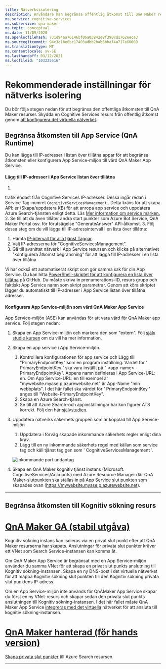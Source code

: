 ```yaml
---
title: Nätverksisolering
description: Användare kan begränsa offentlig åtkomst till QnA Maker resurser.
ms.service: cognitive-services
ms.subservice: qna-maker
ms.topic: conceptual
ms.date: 11/09/2020
ms.openlocfilehash: 731d94aa76146bf06a03842e8f3907d1762eeca3
ms.sourcegitcommit: 94c3c1be6bc17403adbb2bab6bbaf4a717a66009
ms.translationtype: MT
ms.contentlocale: sv-SE
ms.lasthandoff: 03/12/2021
ms.locfileid: "103225616"
---
```

# <a name="recommended-settings-for-network-isolation"></a>Rekommenderade inställningar för nätverks isolering

Du bör följa stegen nedan för att begränsa den offentliga åtkomsten till QnA Maker resurser. Skydda en Cognitive Services resurs från offentlig åtkomst genom [att konfigurera det virtuella nätverket](../../cognitive-services-virtual-networks.md?tabs=portal).

## <a name="restrict-access-to-app-service-qna-runtime"></a>Begränsa åtkomsten till App Service (QnA Runtime)

Du kan lägga till IP-adresser i listan över tillåtna appar för att begränsa åtkomsten eller konfigurera App Service-miljön till värd QnA Maker App Service.

#### <a name="add-ips-to-app-service-allow-list"></a>Lägg till IP-adresser i App Service listan över tillåtna

1. 
trafik endast från Cognitive Services IP-adresser. Dessa ingår redan i Service Tag-numret `CognitiveServicesManagement` . Detta krävs för att skapa API: er (Skapa/uppdatera KB) för att anropa app service och uppdatera Azure Search-tjänsten enligt detta. Läs [Mer information om service märken.](../../../virtual-network/service-tags-overview.md)
2. Se till att du även tillåter andra start punkter som Azure Bot Service, QnA Maker Portal osv. för förutsägelse "GenerateAnswer" API-åtkomst.
3. Följ dessa steg om du vill lägga till IP-adressintervall i en lista över tillåtna:

   1. Hämta [IP-intervall för alla tjänst Taggar](https://www.microsoft.com/download/details.aspx?id=56519).
   2. Välj IP-adresserna för "CognitiveServicesManagement".
   3. Gå till avsnittet nätverk i App Service resursen och klicka på alternativet "konfigurera åtkomst begränsning" för att lägga till IP-adresser i en lista över tillåtna.

Vi har också ett automatiserat skript som gör samma sak för din App Service. Du kan hitta [PowerShell-skriptet för att konfigurera en lista över tillåtna](https://github.com/pchoudhari/QnAMakerBackupRestore/blob/master/AddRestrictedIPAzureAppService.ps1) på GitHub. Du måste skriva in prenumerations-ID, resurs grupp och faktiskt App Service namn som skript parametrar. Genom att köra skriptet lägger du automatiskt till IP-adresser i App Service listan över tillåtna adresser.

#### <a name="configure-app-service-environment-to-host-qna-maker-app-service"></a>Konfigurera App Service-miljön som värd QnA Maker App Service
    
App Service-miljön (ASE) kan användas för att vara värd för QnA Maker app service. Följ stegen nedan:

1. Skapa en App Service-miljön och markera den som "extern". Följ [själv studie kursen](../../../app-service/environment/create-external-ase.md) om du vill ha mer information.
2.  Skapa en app service i App Service-miljön.
    1. Kontrol lera konfigurationen för app service och Lägg till "PrimaryEndpointKey" som en program inställning. Värdet för ' PrimaryEndpointKey ' ska vara inställt på " \<app-name\> -PrimaryEndpointKey". Appens namn definieras i App Service-URL: en. Om App Service-URL: en till exempel är "mywebsite.myase.p.azurewebsite.net" är App-Name "min webbplats". I det här fallet ska värdet för ' PrimaryEndpointKey ' anges till "Website-PrimaryEndpointKey".
    2. Skapa en Azure Search-tjänst.
    3. Se till att Azure Search-och appinställningar har kon figurer ATS korrekt. 
          Följ den här [självstudien](../reference-app-service.md?tabs=v1#app-service).
3.  Uppdatera nätverks säkerhets gruppen som är kopplad till App Service-miljön
    1. Uppdatera i förväg skapade inkommande säkerhets regler enligt dina krav.
    2. Lägg till en ny inkommande säkerhets regel med källan som service tag och käll tjänst tag gen som ' CognitiveServicesManagement '.
       
    ![inkommande port undantag](../media/inbound-ports.png)

4.  Skapa en QnA Maker kognitiv tjänst instans (Microsoft. CognitiveServices/Accounts) med Azure Resource Manager där QnA Maker-slutpunkten ska ställas in på App Service slut punkten som skapades ovan (https://mywebsite.myase.p.azurewebsite.net).
    
---

## <a name="restrict-access-to-cognitive-search-resource"></a>Begränsa åtkomsten till Kognitiv sökning resurs

# <a name="qna-maker-ga-stable-release"></a>[QnA Maker GA (stabil utgåva)](#tab/v1)

Kognitiv sökning instans kan isoleras via en privat slut punkt efter att QnA Maker resurserna har skapats. Anslutningar för privata slut punkter kräver ett VNet som Search Service-instansen kan komma åt. 

Om QnA Maker App Service är begränsat med en App Service-miljön använder du samma VNet för att skapa en privat slut punkts anslutning till Kognitiv sökning-instansen. Skapa en ny DNS-post i det virtuella nätverket för att mappa Kognitiv sökning slut punkten till den Kognitiv sökning privata slut punktens IP-adress. 

Om en App Service-miljön inte används för QnAMaker App Service skapar du först en ny VNet-resurs och skapar sedan den privata slut punkts anslutningen till Kognitiv sökning-instansen. I det här fallet måste QnA Maker App Service [integreras med det virtuella](https://docs.microsoft.com/azure/app-service/web-sites-integrate-with-vnet) nätverket för att ansluta till kognitiv sökning-instansen. 

#  <a name="qna-maker-managed-preview-release"></a>[QnA Maker hanterad (för hands version)](#tab/v2)

[Skapa privata slut punkter](../reference-private-endpoint.md) till Azure Search resursen.

---
